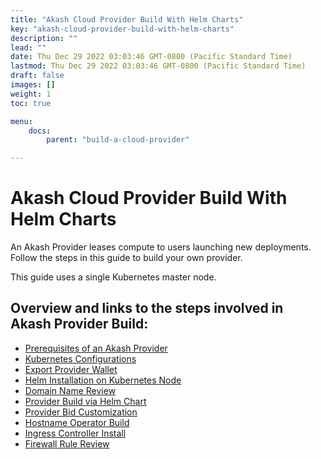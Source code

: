 ```yaml
---
title: "Akash Cloud Provider Build With Helm Charts"
key: "akash-cloud-provider-build-with-helm-charts"
description: ""
lead: ""
date: Thu Dec 29 2022 03:03:46 GMT-0800 (Pacific Standard Time)
lastmod: Thu Dec 29 2022 03:03:46 GMT-0800 (Pacific Standard Time)
draft: false
images: []
weight: 1
toc: true

menu:
    docs:
        parent: "build-a-cloud-provider"

---
```

Akash Cloud Provider Build With Helm Charts
===========================================

An Akash Provider leases compute to users launching new deployments. Follow the steps in this guide to build your own provider.

This guide uses a single Kubernetes master node.

Overview and links to the steps involved in Akash Provider Build:
-----------------------------------------------------------------

*   [Prerequisites of an Akash Provider](step-1-prerequisites-of-an-akash-provider.md)
*   [Kubernetes Configurations](step-2-kubernetes-configurations.md)
*   [Export Provider Wallet](step-3-export-provider-wallet.md)
*   [Helm Installation on Kubernetes Node](step-4-helm-installation-on-kubernetes-node.md)
*   [Domain Name Review](step-5-domain-name-review.md)
*   [Provider Build via Helm Chart](step-6-provider-build-via-helm-chart.md)
*   [Provider Bid Customization](step-6-provider-bid-customization.md)
*   [Hostname Operator Build](step-7-hostname-operator-build.md)
*   [Ingress Controller Install](step-8-ingress-controller-install.md)
*   [Firewall Rule Review](step-9-firewall-rule-review.md)